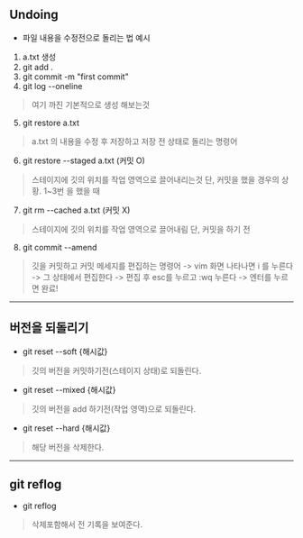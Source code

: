 ## Undoing
- 파일 내용을 수정전으로 돌리는 법 예시
1. a.txt 생성
2. git add .
3. git commit -m "first commit"
4. git log --oneline 
> 여기 까진 기본적으로 생성 해보는것
5. git restore a.txt
> a.txt 의 내용을 수정 후 저장하고 저장 전 상태로 돌리는 명령어
6. git restore --staged a.txt (커밋 O) 
> 스테이지에 깃의 위치를 작업 영역으로 끌어내리는것 단, 커밋을 했을 경우의 상황. 1~3번 을 했을 때
7. git rm --cached a.txt (커밋 X)
> 스테이지에 깃의 위치를 작업 영역으로 끌어내림 단, 커밋을 하기 전
8. git commit --amend
> 깃을 커밋하고 커밋 메세지를 편집하는 명령어
-> vim 화면 나타나면 i 를 누른다
-> 그 상태에서 편집한다
-> 편집 후 esc를 누르고 :wq 누른다
-> 엔터를 누르면 완료!

---
## 버전을 되돌리기
- git reset --soft {해시값} 
> 깃의 버전을 커밋하기전(스테이지 상태)로 되돌린다.
- git reset --mixed {해시값}
> 깃의 버전을 add 하기전(작업 영역)으로 되돌린다.
- git reset --hard {해시값}
> 해당 버전을 삭제한다.
---
## git reflog
- git reflog
> 삭제포함해서 전 기록을 보여준다.